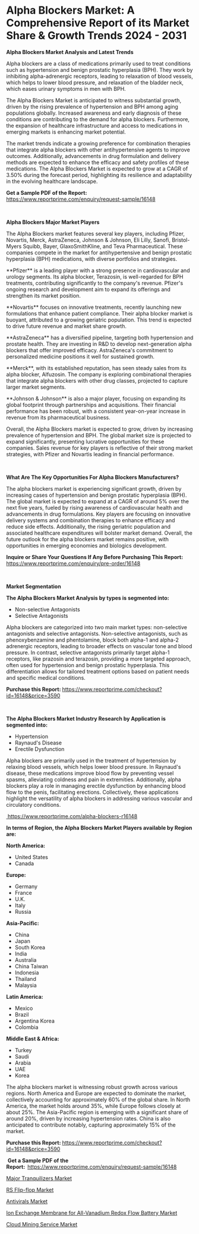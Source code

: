<p><h1>Alpha Blockers Market: A Comprehensive Report of its Market Share & Growth Trends 2024 - 2031</h1></p><p><strong>Alpha Blockers Market Analysis and Latest Trends</strong></p>
<p><p>Alpha blockers are a class of medications primarily used to treat conditions such as hypertension and benign prostatic hyperplasia (BPH). They work by inhibiting alpha-adrenergic receptors, leading to relaxation of blood vessels, which helps to lower blood pressure, and relaxation of the bladder neck, which eases urinary symptoms in men with BPH.</p><p>The Alpha Blockers Market is anticipated to witness substantial growth, driven by the rising prevalence of hypertension and BPH among aging populations globally. Increased awareness and early diagnosis of these conditions are contributing to the demand for alpha blockers. Furthermore, the expansion of healthcare infrastructure and access to medications in emerging markets is enhancing market potential.</p><p>The market trends indicate a growing preference for combination therapies that integrate alpha blockers with other antihypertensive agents to improve outcomes. Additionally, advancements in drug formulation and delivery methods are expected to enhance the efficacy and safety profiles of these medications. The Alpha Blockers Market is expected to grow at a CAGR of 3.50% during the forecast period, highlighting its resilience and adaptability in the evolving healthcare landscape.</p></p>
<p><strong>Get a Sample PDF of the Report:&nbsp;</strong> <a href="https://www.reportprime.com/enquiry/request-sample/16148?utm_campaign=60&utm_medium=2&utm_source=Github&utm_content=ia&utm_term=02122024&utm_id=alpha-blockers">https://www.reportprime.com/enquiry/request-sample/16148</a></p>
<p>&nbsp;</p>
<p><strong>Alpha Blockers Major Market Players</strong></p>
<p><p>The Alpha Blockers market features several key players, including Pfizer, Novartis, Merck, AstraZeneca, Johnson & Johnson, Eli Lilly, Sanofi, Bristol-Myers Squibb, Bayer, GlaxoSmithKline, and Teva Pharmaceutical. These companies compete in the market for antihypertensive and benign prostatic hyperplasia (BPH) medications, with diverse portfolios and strategies. </p><p>**Pfizer** is a leading player with a strong presence in cardiovascular and urology segments. Its alpha blocker, Terazosin, is well-regarded for BPH treatments, contributing significantly to the company's revenue. Pfizer's ongoing research and development aim to expand its offerings and strengthen its market position.</p><p>**Novartis** focuses on innovative treatments, recently launching new formulations that enhance patient compliance. Their alpha blocker market is buoyant, attributed to a growing geriatric population. This trend is expected to drive future revenue and market share growth.</p><p>**AstraZeneca** has a diversified pipeline, targeting both hypertension and prostate health. They are investing in R&D to develop next-generation alpha blockers that offer improved efficacy. AstraZeneca's commitment to personalized medicine positions it well for sustained growth.</p><p>**Merck**, with its established reputation, has seen steady sales from its alpha blocker, Alfuzosin. The company is exploring combinational therapies that integrate alpha blockers with other drug classes, projected to capture larger market segments.</p><p>**Johnson & Johnson** is also a major player, focusing on expanding its global footprint through partnerships and acquisitions. Their financial performance has been robust, with a consistent year-on-year increase in revenue from its pharmaceutical business.</p><p>Overall, the Alpha Blockers market is expected to grow, driven by increasing prevalence of hypertension and BPH. The global market size is projected to expand significantly, presenting lucrative opportunities for these companies. Sales revenue for key players is reflective of their strong market strategies, with Pfizer and Novartis leading in financial performance.</p></p>
<p>&nbsp;</p>
<p><strong>What Are The Key Opportunities For Alpha Blockers Manufacturers?</strong></p>
<p><p>The alpha blockers market is experiencing significant growth, driven by increasing cases of hypertension and benign prostatic hyperplasia (BPH). The global market is expected to expand at a CAGR of around 5% over the next five years, fueled by rising awareness of cardiovascular health and advancements in drug formulations. Key players are focusing on innovative delivery systems and combination therapies to enhance efficacy and reduce side effects. Additionally, the rising geriatric population and associated healthcare expenditures will bolster market demand. Overall, the future outlook for the alpha blockers market remains positive, with opportunities in emerging economies and biologics development.</p></p>
<p><strong>Inquire or Share Your Questions If Any Before Purchasing This Report:</strong> <a href="https://www.reportprime.com/enquiry/pre-order/16148?utm_campaign=60&utm_medium=2&utm_source=Github&utm_content=ia&utm_term=02122024&utm_id=alpha-blockers">https://www.reportprime.com/enquiry/pre-order/16148</a></p>
<p>&nbsp;</p>
<p><strong>Market Segmentation</strong></p>
<p><strong>The Alpha Blockers Market Analysis by types is segmented into:</strong></p>
<p><ul><li>Non-selective Antagonists</li><li>Selective Antagonists</li></ul></p>
<p><p>Alpha blockers are categorized into two main market types: non-selective antagonists and selective antagonists. Non-selective antagonists, such as phenoxybenzamine and phentolamine, block both alpha-1 and alpha-2 adrenergic receptors, leading to broader effects on vascular tone and blood pressure. In contrast, selective antagonists primarily target alpha-1 receptors, like prazosin and terazosin, providing a more targeted approach, often used for hypertension and benign prostatic hyperplasia. This differentiation allows for tailored treatment options based on patient needs and specific medical conditions.</p></p>
<p><strong>Purchase this Report:&nbsp;</strong><a href="https://www.reportprime.com/checkout?id=16148&price=3590&utm_campaign=60&utm_medium=2&utm_source=Github&utm_content=ia&utm_term=02122024&utm_id=alpha-blockers">https://www.reportprime.com/checkout?id=16148&price=3590</a></p>
<p>&nbsp;</p>
<p><strong>The Alpha Blockers Market Industry Research by Application is segmented into:</strong></p>
<p><ul><li>Hypertension</li><li>Raynaud's Disease</li><li>Erectile Dysfunction</li></ul></p>
<p><p>Alpha blockers are primarily used in the treatment of hypertension by relaxing blood vessels, which helps lower blood pressure. In Raynaud's disease, these medications improve blood flow by preventing vessel spasms, alleviating coldness and pain in extremities. Additionally, alpha blockers play a role in managing erectile dysfunction by enhancing blood flow to the penis, facilitating erections. Collectively, these applications highlight the versatility of alpha blockers in addressing various vascular and circulatory conditions.</p></p>
<p><a href="https://www.reportprime.com/alpha-blockers-r16148?utm_campaign=60&utm_medium=2&utm_source=Github&utm_content=ia&utm_term=02122024&utm_id=alpha-blockers">&nbsp;https://www.reportprime.com/alpha-blockers-r16148</a></p>
<p><strong>In terms of Region, the Alpha Blockers Market Players available by Region are:</strong></p>
<p>
    <p> <strong> North America: </strong>
        <ul>
            <li>United States</li>
            <li>Canada</li>
        </ul>
        </p> 
    <p> <strong> Europe: </strong>
        <ul>
            <li>Germany</li>
            <li>France</li>
            <li>U.K.</li>
            <li>Italy</li>
            <li>Russia</li>
        </ul>
        </p> 
    <p> <strong> Asia-Pacific: </strong>
        <ul>
            <li>China</li>
            <li>Japan</li>
            <li>South Korea</li>
            <li>India</li>
            <li>Australia</li>
            <li>China Taiwan</li>
            <li>Indonesia</li>
            <li>Thailand</li>
            <li>Malaysia</li>
        </ul>
        </p> 
    <p> <strong> Latin America: </strong>
        <ul>
            <li>Mexico</li>
            <li>Brazil</li>
            <li>Argentina Korea</li>
            <li>Colombia</li>
        </ul>
        </p> 
    <p> <strong> Middle East & Africa: </strong>
        <ul>
            <li>Turkey</li>
            <li>Saudi</li>
            <li>Arabia</li>
            <li>UAE</li>
            <li>Korea</li>
        </ul>
    </p>
    </p>
<p><p>The alpha blockers market is witnessing robust growth across various regions. North America and Europe are expected to dominate the market, collectively accounting for approximately 60% of the global share. In North America, the market holds around 35%, while Europe follows closely at about 25%. The Asia-Pacific region is emerging with a significant share of around 20%, driven by increasing hypertension rates. China is also anticipated to contribute notably, capturing approximately 15% of the market.</p></p>
<p><strong>Purchase this Report: </strong><a href="https://www.reportprime.com/checkout?id=16148&price=3590&utm_campaign=60&utm_medium=2&utm_source=Github&utm_content=ia&utm_term=02122024&utm_id=alpha-blockers">https://www.reportprime.com/checkout?id=16148&price=3590</a></p>
<p>&nbsp;<strong>Get a Sample PDF of the Report:&nbsp;&nbsp;</strong><a href="https://www.reportprime.com/enquiry/request-sample/16148?utm_campaign=60&utm_medium=2&utm_source=Github&utm_content=ia&utm_term=02122024&utm_id=alpha-blockers">https://www.reportprime.com/enquiry/request-sample/16148</a></p>
<p><strong></strong></p>
<p><p><a href="https://github.com/gullattedenna/Market-Research-Report-List-1/blob/main/major-tranquilizers-market.md?utm_campaign=60&utm_medium=2&utm_source=Github&utm_content=ia&utm_term=02122024&utm_id=alpha-blockers">Major Tranquilizers Market</a></p><p><a href="https://issuu.com/reportprime-2/docs/rs-flip-flop-market-size-2030.pptx?utm_campaign=60&utm_medium=2&utm_source=Github&utm_content=ia&utm_term=02122024&utm_id=alpha-blockers">RS Flip-flop Market</a></p><p><a href="https://github.com/AshrafKhan865/Market-Research-Report-List-1/blob/main/antivirals-market.md?utm_campaign=60&utm_medium=2&utm_source=Github&utm_content=ia&utm_term=02122024&utm_id=alpha-blockers">Antivirals Market</a></p><p><a href="https://issuu.com/reportprime-2/docs/ion-exchange-membrane-for-all-vanadium-redox-flow-?utm_campaign=60&utm_medium=2&utm_source=Github&utm_content=ia&utm_term=02122024&utm_id=alpha-blockers">Ion Exchange Membrane for All-Vanadium Redox Flow Battery Market</a></p><p><a href="https://www.linkedin.com/pulse/global-study-cloud-mining-service-market-from-2024-2031-mean-hvddc?utm_campaign=60&utm_medium=2&utm_source=Github&utm_content=ia&utm_term=02122024&utm_id=alpha-blockers">Cloud Mining Service Market</a></p></p>